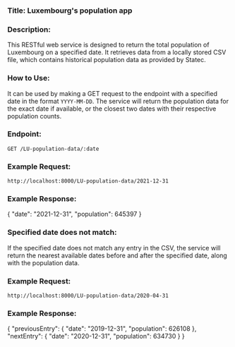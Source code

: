 ### Title: Luxembourg's population app 

### Description:
This RESTful web service is designed to return the total population of Luxembourg on a specified date. It retrieves data from a locally stored CSV file, which contains historical population data as provided by Statec.

### How to Use:
It can be used by making a GET request to the endpoint with a specified date in the format `YYYY-MM-DD`. The service will return the population data for the exact date if available, or the closest two dates with their respective population counts.

### Endpoint:
`GET /LU-population-data/:date`

### Example Request:
`http://localhost:8000/LU-population-data/2021-12-31`

### Example Response:

{
  "date": "2021-12-31",
  "population": 645397
}

### Specified date does not match:
If the specified date does not match any entry in the CSV, the service will return the nearest available dates before and after the specified date, along with the population data.

### Example Request:
`http://localhost:8000/LU-population-data/2020-04-31`

### Example Response:
{
  "previousEntry": {
    "date": "2019-12-31",
    "population": 626108
  },
  "nextEntry": {
    "date": "2020-12-31",
    "population": 634730
  }
}